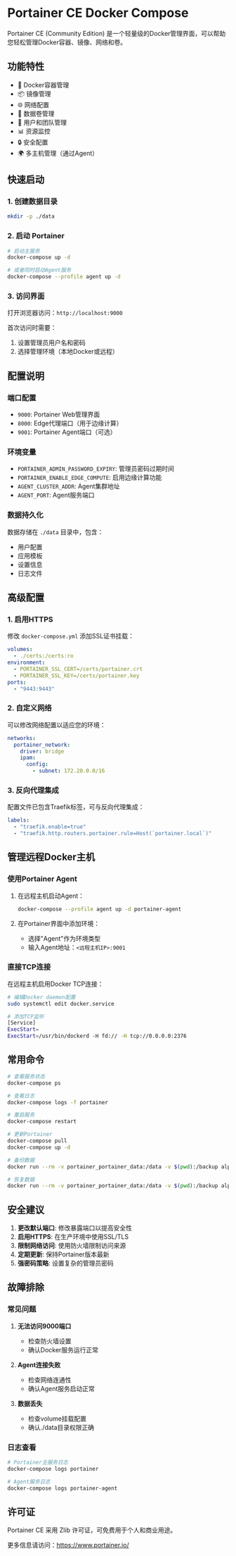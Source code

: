 # Portainer CE Docker Compose

Portainer CE (Community Edition) 是一个轻量级的Docker管理界面，可以帮助您轻松管理Docker容器、镜像、网络和卷。

## 功能特性

- 🐳 Docker容器管理
- 📦 镜像管理
- 🌐 网络配置
- 💾 数据卷管理
- 👥 用户和团队管理
- 📊 资源监控
- 🔒 安全配置
- 🌍 多主机管理（通过Agent）

## 快速启动

### 1. 创建数据目录

```bash
mkdir -p ./data
```

### 2. 启动 Portainer

```bash
# 启动主服务
docker-compose up -d

# 或者同时启动Agent服务
docker-compose --profile agent up -d
```

### 3. 访问界面

打开浏览器访问：`http://localhost:9000`

首次访问时需要：
1. 设置管理员用户名和密码
2. 选择管理环境（本地Docker或远程）

## 配置说明

### 端口配置

- `9000`: Portainer Web管理界面
- `8000`: Edge代理端口（用于边缘计算）
- `9001`: Portainer Agent端口（可选）

### 环境变量

- `PORTAINER_ADMIN_PASSWORD_EXPIRY`: 管理员密码过期时间
- `PORTAINER_ENABLE_EDGE_COMPUTE`: 启用边缘计算功能
- `AGENT_CLUSTER_ADDR`: Agent集群地址
- `AGENT_PORT`: Agent服务端口

### 数据持久化

数据存储在 `./data` 目录中，包含：
- 用户配置
- 应用模板
- 设置信息
- 日志文件

## 高级配置

### 1. 启用HTTPS

修改 `docker-compose.yml` 添加SSL证书挂载：

```yaml
volumes:
  - ./certs:/certs:ro
environment:
  - PORTAINER_SSL_CERT=/certs/portainer.crt
  - PORTAINER_SSL_KEY=/certs/portainer.key
ports:
  - "9443:9443"
```

### 2. 自定义网络

可以修改网络配置以适应您的环境：

```yaml
networks:
  portainer_network:
    driver: bridge
    ipam:
      config:
        - subnet: 172.20.0.0/16
```

### 3. 反向代理集成

配置文件已包含Traefik标签，可与反向代理集成：

```yaml
labels:
  - "traefik.enable=true"
  - "traefik.http.routers.portainer.rule=Host(`portainer.local`)"
```

## 管理远程Docker主机

### 使用Portainer Agent

1. 在远程主机启动Agent：
   ```bash
   docker-compose --profile agent up -d portainer-agent
   ```

2. 在Portainer界面中添加环境：
   - 选择"Agent"作为环境类型
   - 输入Agent地址：`<远程主机IP>:9001`

### 直接TCP连接

在远程主机启用Docker TCP连接：

```bash
# 编辑Docker daemon配置
sudo systemctl edit docker.service

# 添加TCP监听
[Service]
ExecStart=
ExecStart=/usr/bin/dockerd -H fd:// -H tcp://0.0.0.0:2376
```

## 常用命令

```bash
# 查看服务状态
docker-compose ps

# 查看日志
docker-compose logs -f portainer

# 重启服务
docker-compose restart

# 更新Portainer
docker-compose pull
docker-compose up -d

# 备份数据
docker run --rm -v portainer_portainer_data:/data -v $(pwd):/backup alpine tar czf /backup/portainer-backup.tar.gz /data

# 恢复数据
docker run --rm -v portainer_portainer_data:/data -v $(pwd):/backup alpine tar xzf /backup/portainer-backup.tar.gz -C /
```

## 安全建议

1. **更改默认端口**: 修改暴露端口以提高安全性
2. **启用HTTPS**: 在生产环境中使用SSL/TLS
3. **限制网络访问**: 使用防火墙限制访问来源
4. **定期更新**: 保持Portainer版本最新
5. **强密码策略**: 设置复杂的管理员密码

## 故障排除

### 常见问题

1. **无法访问9000端口**
   - 检查防火墙设置
   - 确认Docker服务运行正常

2. **Agent连接失败**
   - 检查网络连通性
   - 确认Agent服务启动正常

3. **数据丢失**
   - 检查volume挂载配置
   - 确认./data目录权限正确

### 日志查看

```bash
# Portainer主服务日志
docker-compose logs portainer

# Agent服务日志
docker-compose logs portainer-agent
```

## 许可证

Portainer CE 采用 Zlib 许可证，可免费用于个人和商业用途。

更多信息请访问：https://www.portainer.io/
